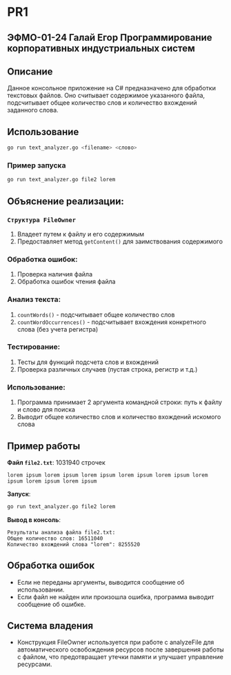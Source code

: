 # PR1
## ЭФМО-01-24 Галай Егор Программирование корпоративных индустриальных систем
## Описание
Данное консольное приложение на C# предназначено для обработки текстовых файлов. Оно считывает содержимое указанного файла, подсчитывает общее количество слов и количество вхождений заданного слова.

## Использование

```sh
go run text_analyzer.go <filename> <слово>
```

### Пример запуска

```sh
go run text_analyzer.go file2 lorem
```

## Объяснение реализации:

### `Структура FileOwner`

1. Владеет путем к файлу и его содержимым
2. Предоставляет метод `getContent()` для заимствования содержимого

### Обработка ошибок:

1. Проверка наличия файла
2. Обработка ошибок чтения файла

### Анализ текста:

1. `countWords()` - подсчитывает общее количество слов
2. `countWordOccurrences()` - подсчитывает вхождения конкретного слова (без учета регистра)

### Тестирование:

1. Тесты для функций подсчета слов и вхождений
2. Проверка различных случаев (пустая строка, регистр и т.д.)

### Использование:

1. Программа принимает 2 аргумента командной строки: путь к файлу и слово для поиска
2. Выводит общее количество слов и количество вхождений искомого слова

## Пример работы
**Файл `file2.txt`**: 1031940 строчек
```
lorem ipsum lorem ipsum lorem ipsum lorem ipsum lorem ipsum lorem ipsum lorem ipsum lorem ipsum
```
**Запуск**:
```sh
go run text_analyzer.go file2 lorem
```
**Вывод в консоль**:
```
Результаты анализа файла file2.txt:
Общее количество слов: 16511040
Количество вхождений слова "lorem": 8255520
```

## Обработка ошибок
- Если не переданы аргументы, выводится сообщение об использовании.
- Если файл не найден или произошла ошибка, программа выводит сообщение об ошибке.

## Система владения
- Конструкция FileOwner используется при работе с analyzeFile для автоматического освобождения ресурсов после завершения работы с файлом, что предотвращает утечки памяти и улучшает управление ресурсами.

